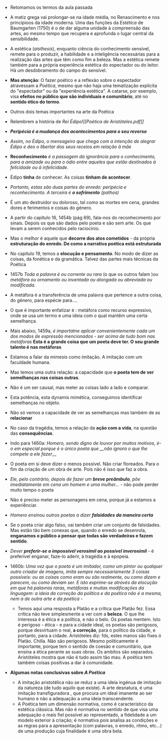 - Retomamos os termos da aula passada
- A matiz grega vai prolongar-se na idade média, no Renascimento e nos princípioos da idade moderna. Uma das funções da *Estética* de Baumgarten (1750) é o de dar alguma unidade à compreensão das artes, ao mesmo tempo que recupera e aprofunda o lugar central da sensibilidade.
- A estética (*aisthesis*), enquanto ciência do conhecimento sensível, remete para o produzir, a habilidade e a inteligência necessárias para a realização das artes que têm como fim a beleza. Mas a estética remete também para a própria experiência estética do espectador ou do leitor. Há um desdobramento do campo do sensível.
- __Mas atenção__: O fazer poético e a reflexão sobre o espectador atravessam a *Poética*, mesmo que não haja uma tematização explícita do "espectador" ou da "experiência estética". A catarse, por exemplo, visa __efeitos no público que são individuais e comunitário__, até no __sentido ético do termo__.

- Outros dois temas importantes na arte da Poética
- Relembrem a história de *Rei Édipo![[Poética de Aristóteles.pdf]]*
- *__Peripécia é a mudança dos acontecimentos para o seu reverso__*
- *Assim, no Édipo, o mensageiro que chega com a intenção de alegrar Édipo e deo o libertar dos seus receios em relação à mãe*
- __Reconhecimento__ *é a passagem da ignorância para o conhecimento, para a amizade ou para o ódio entre aqueles que estão destinados à felicidade ou à infelicidade.*
- Édipo __tinha__ de conhecer. As coisas __tinham de acontecer__.
- *Portanto, estas são duas partes do enredo: peripécia e reconhecimento. A terceira é __o sofrimento__ (pathos)*
- É um ato destruidor ou doloroso, tal como as mortes em cena, grandes dores e ferimentos e coisas do género.
- A partir do capítulo 16, 1454b (pág 69), fala-nos do reconhecimento por sinais. Depois os que são dados pelo poeta e são sem arte. Os que levam a serem conhecidos pelo raciocínio.
- Mas o melhor é aquele que __decorre dos atos cometidos__ - da própria __estruturação do enredo. De como a narrativa poética está estruturada__
- No capítulo 19, temos a __elocução e pensamento__. No modo de dizer as coisas, da fonética e da gramática. Talvez das partes mais técnicas da Poética
- 1457b *Toda a palavra é ou corrente ou rara* (o que os outros falam )*ou metáfora ou ornamento ou inventada ou alongada ou abreviada ou modificada.*
- A metáfora é a transferência de uma palavra que pertence a outra coisa, do género, para espécie para....
- O que é importante enfatizar é : metáfora como recurso expressivo, onde se usa um termo e uma ideia com o qual mantêm uma certa semelhança.
- Mais abaixo, 1459a, *é importatne aplicar convenientemente cada um dos modos de expressão mencionados - ser acima de tudo bom nas metáforas* __Esta é a grande coisa que um poeta deve ter. O seu grande talento é nas metáforas__
- Estamos a falar da mimesis como imitação. A imitação com um faculdade humana.
- Mas temos uma outra relação: a capacidade que __o poeta tem de ver semelhanças nas coisas outras__.
- Não é um ser causal, mas meter as coisas lado a lado e comparar.
- Esta potência, esta dynamis mimética, conseguimos identificar semelhanças no objeto.
- Não só vemos a capacidade de ver as semelhanças mas também de as __relacionar__
- No caso da tragédia, temos a relação da __ação com a vida__, na questão das __consequências__.
- Indo para 1460a: *Homero, sendo digno de louvor por muitos motivos, é-o em especial porque é o único poeta que __não ignora o que lhe compete a ele fazer*__
- O poeta em si deve dizer o menos possível. Não criar floreados. Para o fim da criação de um obra de arte. Pois não é isso que faz a obra.
- *Ele, pelo contrário, depois de fazer um __breve preâmbulo__, põe imediatamente em cena um homem e uma mulher...* - não pode perder muito tempo o poeta
- Não é preciso meter as personagens em cena, porque já a estamos a experiênciar.
- *Homero ensinou outros poetas a dizer __falsidades da maneira certa__*
- Se o poeta criar algo falso, vai também criar um conjunto de falsidades. Mas estão tão bem conexas que, quando o enredo se desenrola, __enganamos o público a pensar que todas são verdadeiras e fazem sentido__.
- *Dever __preferir-se o impossível verosímil ao possível inverosímil__* - é preferível enganar, faze-lo aderir, à tragédia e à epopeia.
- 1460b: *Uma vez que o poeta é um imitador, como um pintor ou qualquer outro criador de imagens, imita sempre necessariamente 3 coisas possíveis: ou as coisas como eram ou são realmente, ou como dizem e parecem, ou como deviam ser. E isto exprime-se através da elocução em que há palavras raras, metáforas e muitas modificações da linguagem: a ideia da correção da política e da poética não é a mesma, nem a de outra arte e da poética* - 
	- Temos aqui uma resposta a Platão e a crítica que Platão fez. Essa crítica não teve simplesmente a ver com a __beleza__. O que lhe interessa é a ética e a política, e não o belo. Os poetas mentem. Isto é perigoso - ética - e para a cidade ideal, os poetas são perigosos, porque desvirtuam o real, __a correção__, para o político da cidade, e portanto, para a cidade. Aristóteles diz: fds, estes manos são fixes ó Platão. Chilla. Não são perigosos. Mesmo políticamente é importante, porque tem o sentido de coesão e comunitário, que ensina a ética perante as suas obras. Os ambitos são separados. Aristóteles mostra que não é tudo assim tão mau. A poética tem também coisas positivas a dar à comunidade.
- __Algumas notas conclusivas sobre *A Poética*__
	- A imitação aristotélica não se reduz a uma ideia ingénua de imitação da natureza (de tudo aquilo que existe). A arte desnatura, é uma imitação transfiguradora , que procura um ideal imanente ao ser humano e não a adequação a uma ideia transcendente.
	- A Poética tem um dimensão normativa, como é característico  da estética clássica. Mas não é normativa no sentido de que visa uma adequação o mais fiel possível ao representado, a fidelidade a um modelo exterior à criação; é normativa pois analisa as condições e as regras para a apresentação (com palavras, o enredo, ritmo, etc...) de uma produção cuja finalidade é uma obra bela.
	